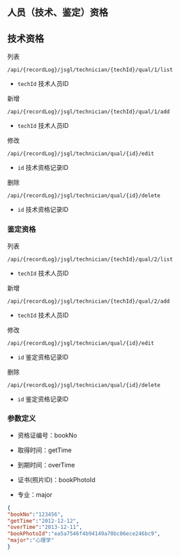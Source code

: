 ## 人员（技术、鉴定）资格

## 技术资格

列表 

```http
/api/{recordLog}/jsgl/technician/{techId}/qual/1/list
```

* `techId` 技术人员ID 

新增 

```http
/api/{recordLog}/jsgl/technician/{techId}/qual/1/add
```

* `techId` 技术人员ID 

修改 

```http
/api/{recordLog}/jsgl/technician/qual/{id}/edit
```

* `id` 技术资格记录ID

删除 

```http
/api/{recordLog}/jsgl/technician/qual/{id}/delete
```

* `id` 技术资格记录ID

### 鉴定资格

列表

```http
/api/{recordLog}/jsgl/technician/{techId}/qual/2/list
```

* `techId` 技术人员ID

新增 

```http
/api/{recordLog}/jsgl/technician/{techId}/qual/2/add
```

* `techId` 技术人员ID

修改 

```http
/api/{recordLog}/jsgl/technician/qual/{id}/edit
```

* `id` 鉴定资格记录ID

删除 

```http
/api/{recordLog}/jsgl/technician/qual/{id}/delete
```

* `id` 鉴定资格记录ID

### 参数定义

* 资格证编号：bookNo


* 取得时间：getTime


* 到期时间：overTime


* 证书(照片ID)：bookPhotoId


* 专业：major

```json
{
"bookNo":"123456",
"getTime":"2012-12-12",
"overTime":"2013-12-11",
"bookPhotoId":"ea5a7546f4b94149a70bc86ece246bc9",
"major":"心理学"
}
```

